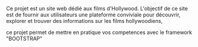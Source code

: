 

Ce projet est un site web dédié aux films d'Hollywood. L'objectif de ce site est de fournir aux utilisateurs une plateforme conviviale pour découvrir, explorer et trouver des informations sur les films hollywoodiens,

ce projet permet de mettre en pratique vos  competences avec le framework "BOOTSTRAP" 

